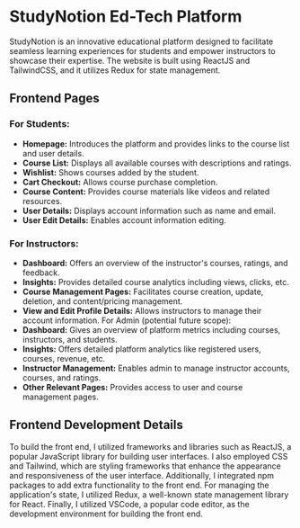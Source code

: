 # StudyNotion Ed-Tech Platform

StudyNotion is an innovative educational platform designed to facilitate seamless learning experiences for students and empower instructors to showcase their expertise. The website is built using ReactJS and TailwindCSS, and it utilizes Redux for state management.


## Frontend Pages

### For Students:

- **Homepage:** Introduces the platform and provides links to the course list and user details.
- **Course List:** Displays all available courses with descriptions and ratings.
- **Wishlist:** Shows courses added by the student.
- **Cart Checkout:** Allows course purchase completion.
- **Course Content:** Provides course materials like videos and related resources.
- **User Details:** Displays account information such as name and email.
- **User Edit Details:** Enables account information editing.

### For Instructors:

- **Dashboard:** Offers an overview of the instructor's courses, ratings, and feedback.
- **Insights:** Provides detailed course analytics including views, clicks, etc.
- **Course Management Pages:** Facilitates course creation, update, deletion, and content/pricing management.
- **View and Edit Profile Details:** Allows instructors to manage their account information.
For Admin (potential future scope):
- **Dashboard:** Gives an overview of platform metrics including courses, instructors, and students.
- **Insights:** Offers detailed platform analytics like registered users, courses, revenue, etc.
- **Instructor Management:** Enables admin to manage instructor accounts, courses, and ratings.
- **Other Relevant Pages:** Provides access to user and course management pages.

## Frontend Development Details

To build the front end, I utilized frameworks and libraries such as ReactJS, a popular JavaScript library for building user interfaces. I also employed CSS and Tailwind, which are styling frameworks that enhance the appearance and responsiveness of the user interface. Additionally, I integrated npm packages to add extra functionality to the front end. For managing the application's state, I utilized Redux, a well-known state management library for React. Finally, I utilized VSCode, a popular code editor, as the development environment for building the front end.

